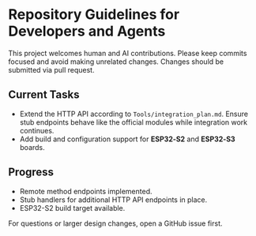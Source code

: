 # Repository Guidelines for Developers and Agents

This project welcomes human and AI contributions. Please keep commits focused and
avoid making unrelated changes. Changes should be submitted via pull request.

## Current Tasks

- Extend the HTTP API according to `Tools/integration_plan.md`. Ensure stub
  endpoints behave like the official modules while integration work continues.
- Add build and configuration support for **ESP32‑S2** and **ESP32‑S3** boards.

## Progress

- Remote method endpoints implemented.
- Stub handlers for additional HTTP API endpoints in place.
- ESP32-S2 build target available.

For questions or larger design changes, open a GitHub issue first.

